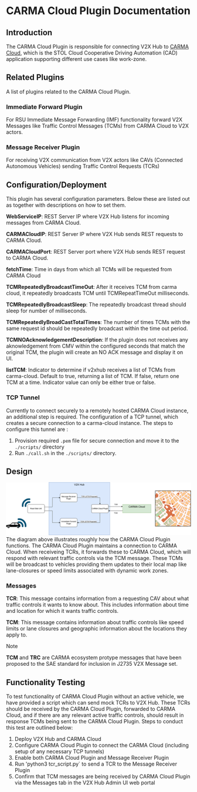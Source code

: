 # CARMA Cloud Plugin Documentation

## Introduction

The CARMA Cloud Plugin is responsible for connecting V2X Hub to [CARMA Cloud](https://github.com/usdot-fhwa-stol/carma-cloud), which is the STOL Cloud Cooperative Driving Automation (CAD) application supporting different use cases like work-zone.

## Related Plugins

A list of plugins related to the CARMA Cloud Plugin.

### Immediate Forward Plugin

For RSU Immediate Message Forwarding (IMF) functionality forward V2X Messages like Traffic Control Messages (TCMs) from CARMA Cloud to V2X actors.

### Message Receiver Plugin

For receiving V2X communication from V2X actors like CAVs (Connected Autonomous Vehicles) sending Traffic Control Requests (TCRs)

## Configuration/Deployment

This plugin has several configuration parameters. Below these are listed out as together with descriptions on how to set them.

**WebServiceIP**: REST Server IP where V2X Hub listens for incoming messages from CARMA Cloud.

**CARMACloudIP**: REST Server IP where V2X Hub sends REST requests to CARMA Cloud.

**CARMACloudPort**: REST Server port where V2X Hub sends REST request to CARMA Cloud.

**fetchTime**: Time in days from which all TCMs will be requested from CARMA Cloud 

**TCMRepeatedlyBroadcastTimeOut**: After it receives TCM from carma cloud, it repeatedly broadcasts TCM until TCMRepeatTimeOut milliseconds.

**TCMRepeatedlyBroadcastSleep**: The repeatedly broadcast thread should sleep for number of milliseconds.

**TCMRepeatedlyBroadCastTotalTimes**: The number of times TCMs with the same request id should be repeatedly broadcast within the time out period.

**TCMNOAcknowledgementDescription**: If the plugin does not receives any aknowledgement from CMV within the configured seconds that match the original TCM, the plugin will create an NO ACK message and display it on UI.

**listTCM**: Indicator to determine if v2xhub receives a list of TCMs from carma-cloud. Default to true, returning a list of TCM. If false, return one TCM at a time. Indicator value can only be either true or false.

### TCP Tunnel

Currently to connect securely to a remotely hosted CARMA Cloud instance, an additional step is required. The configuration of a TCP tunnel, which creates a secure connection to a carma-cloud instance. The steps to configure this tunnel are :

1) Provision required `.pem` file for secure connection and move it to the `./scripts/` directory
2) Run `./call.sh` in the `./scripts/` directory.

## Design

![Alt text](docs/CARMACloudCommunicationArchitecture.png)
The diagram above illustrates roughly how the CARMA Cloud Plugin functions. The CARMA Cloud Plugin maintains a connection to CARMA Cloud. When receiveing TCRs, it forwards these to CARMA Cloud, which will respond with relevant traffic controls via the TCM message. These TCMs will be broadcast to vehicles providing them updates to their local map like lane-closures or speed limits associated with dynamic work zones.

### Messages

**TCR**: This message contains information from a requesting CAV about what traffic controls it wants to know about. This includes information about time and location for which it wants traffic controls. 

**TCM**: This message contains information about traffic controls like speed limits or lane closures and geographic information about the locations they apply to.
> [!NOTE]
> **TCM** and **TRC** are CARMA ecosystem protype messages that have been proposed to the SAE standard for inclusion in J2735 V2X Message set.

## Functionality Testing

To test functionality of CARMA Cloud Plugin without an active vehicle, we have provided a script which can send mock TCRs to V2X Hub. These TCRs should be received by the CARMA Cloud Plugin, forwarded to CARMA Cloud, and if there are any relevant active traffic controls, should result in response TCMs being sent to the CARMA Cloud Plugin. Steps to conduct this test are outlined below:
1) Deploy V2X Hub and CARMA Cloud
2) Configure CARMA Cloud Plugin to connect the CARMA Cloud (including setup of any necessary TCP tunnels)
3) Enable both CARMA Cloud Plugin and Message Receiver Plugin
4) Run 'python3 tcr_script.py` to send a TCR to the Message Receiver Plugin
5) Confirm that TCM messages are being received by CARMA Cloud Plugin via the Messages tab in the V2X Hub Admin UI web portal  